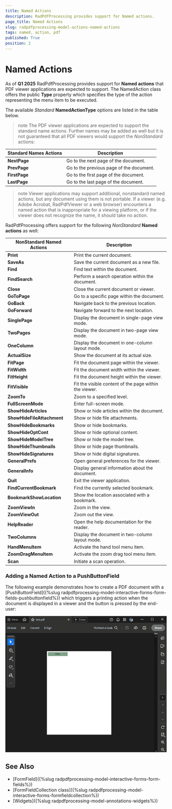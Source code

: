 ```yaml
---
title: Named Actions   
description: RadPdfProcessing provides support for Named actions.
page_title: Named Actions    
slug: radpdfprocessing-model-actions-named-actions
tags: named, action, pdf
published: True
position: 2
---
```


# Named Actions  

As of **Q1 2025** RadPdfProcessing provides support for **Named actions** that PDF viewer applications are expected to support. The NamedAction class offers the public **Type** property which specifies the type of the action representing the menu item to be executed.

The available *Standard* **NamedActionType** options are listed in the table below. 

>note The PDF viewer applications are expected to support the standard name actions. Further names may be added as well but it is not guaranteed that all PDF viewers would support the *NonStandard* actions:

|Standard Names Actions|Description|
|----|----|
|**NextPage**|Go to the next page of the document.|
|**PrevPage**|Go to the previous page of the document.|
|**FirstPage**|Go to the first page of the document.|
|**LastPage**|Go to the last page of the document.|

>note Viewer applications may support additional, nonstandard named actions, but any document using them is not portable. If a viewer (e.g. Adobe Acrobat, RadPdfViewer or a web browser) encounters a named action that is inappropriate for a viewing platform, or if the viewer does not recognize the name, it should take no action.

RadPdfProcessing offers support for the following *NonStandard* **Named actions** as well:

|NonStandard Named Actions|Description|
|----|----|
|**Print**|Print the current document.|
|**SaveAs**|Save the current document as a new file.|
|**Find**|Find text within the document.|
|**FindSearch**|Perform a search operation within the document.|
|**Close**|Close the current document or viewer.|
|**GoToPage**|Go to a specific page within the document.|
|**GoBack**|Navigate back to the previous location.|
|**GoForward**|Navigate forward to the next location.|
|**SinglePage**|Display the document in single-page view mode.|
|**TwoPages**|Display the document in two-page view mode.|
|**OneColumn**|Display the document in one-column layout mode.|
|**ActualSize**|Show the document at its actual size.|
|**FitPage**|Fit the document page within the viewer.|
|**FitWidth**|Fit the document width within the viewer.|
|**FitHeight**|Fit the document height within the viewer.|
|**FitVisible**|Fit the visible content of the page within the viewer.|
|**ZoomTo**|Zoom to a specified level.|
|**FullScreenMode**|Enter full-screen mode.|
|**ShowHideArticles**|Show or hide articles within the document.|
|**ShowHideFileAttachment**|Show or hide file attachments.|
|**ShowHideBookmarks**|Show or hide bookmarks.|
|**ShowHideOptCont**|Show or hide optional content.|
|**ShowHideModelTree**|Show or hide the model tree.|
|**ShowHideThumbnails**|Show or hide page thumbnails.|
|**ShowHideSignatures**|Show or hide digital signatures.|
|**GeneralPrefs**|Open general preferences for the viewer.|
|**GeneralInfo**|Display general information about the document.|
|**Quit**|Exit the viewer application.|
|**FindCurrentBookmark**|Find the currently selected bookmark.|
|**BookmarkShowLocation**|Show the location associated with a bookmark.|
|**ZoomViewIn**|Zoom in the view.|
|**ZoomViewOut**|Zoom out the view.|
|**HelpReader**|Open the help documentation for the reader.|
|**TwoColumns**|Display the document in two-column layout mode.|
|**HandMenuItem**|Activate the hand tool menu item.|
|**ZoomDragMenuItem**|Activate the zoom drag tool menu item.|
|**Scan**|Initiate a scan operation.|

### Adding a Named Action to a PushButtonField

The following example demonstrates how to create a PDF document with a [PushButtonField]({%slug radpdfprocessing-model-interactive-forms-form-fields-pushbuttonfield%}) which triggers a printing action when the document is displayed in a viewer and the button is pressed by the end-user: 
 
 <snippet id='named-actions'/>

![Print Named Action](images/print-named-action.gif) 

## See Also

* [FormField]({%slug radpdfprocessing-model-interactive-forms-form-fields%})
* [FormFieldCollection class]({%slug radpdfprocessing-model-interactive-forms-formfieldcollection%})
* [Widgets]({%slug radpdfprocessing-model-annotations-widgets%}) 

